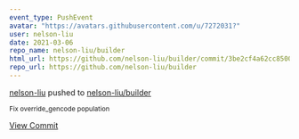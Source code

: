```yaml
---
event_type: PushEvent
avatar: "https://avatars.githubusercontent.com/u/7272031?"
user: nelson-liu
date: 2021-03-06
repo_name: nelson-liu/builder
html_url: https://github.com/nelson-liu/builder/commit/3be2cf4a62cc8500a4c555d51b725bb66a643dfd
repo_url: https://github.com/nelson-liu/builder
---
```


<a href='https://github.com/nelson-liu' target='_blank'>nelson-liu</a> pushed to <a href='https://github.com/nelson-liu/builder' target='_blank'>nelson-liu/builder</a>

<small>Fix override_gencode population</small>

<a href='https://github.com/nelson-liu/builder/commit/3be2cf4a62cc8500a4c555d51b725bb66a643dfd' target='_blank'>View Commit</a>